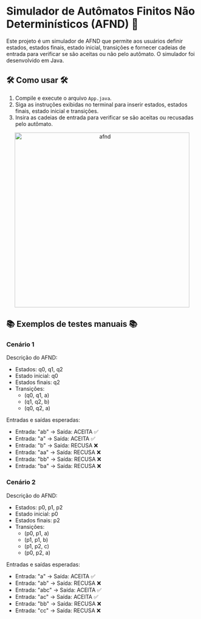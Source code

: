 # Simulador de Autômatos Finitos Não Determinísticos (AFND) 🤖  
  
Este projeto é um simulador de AFND que permite aos usuários definir estados, estados finais, estado inicial, transições e fornecer cadeias de entrada para verificar se são aceitas ou não pelo autômato. O simulador foi desenvolvido em Java.  
  
## 🛠️ Como usar 🛠️  
  
1. Compile e execute o arquivo `App.java`.  
2. Siga as instruções exibidas no terminal para inserir estados, estados finais, estado inicial e transições.  
3. Insira as cadeias de entrada para verificar se são aceitas ou recusadas pelo autômato.  

<p align="center">
  <img src="https://github.com/ramonvc/afnd/assets/13617054/e7ae078a-abc2-4702-9978-bf0daa25ee2e" alt="afnd" width="460px">
</p>
  
## 📚 Exemplos de testes manuais 📚  
  
### Cenário 1  
  
Descrição do AFND:  
- Estados: q0, q1, q2  
- Estado inicial: q0  
- Estados finais: q2  
- Transições:  
  - (q0, q1, a)  
  - (q1, q2, b)  
  - (q0, q2, a)  
  
Entradas e saídas esperadas:  
- Entrada: "ab" -> Saída: ACEITA ✅  
- Entrada: "a" -> Saída: ACEITA ✅  
- Entrada: "b" -> Saída: RECUSA ❌  
- Entrada: "aa" -> Saída: RECUSA ❌  
- Entrada: "bb" -> Saída: RECUSA ❌  
- Entrada: "ba" -> Saída: RECUSA ❌  
  
### Cenário 2  
  
Descrição do AFND:  
- Estados: p0, p1, p2  
- Estado inicial: p0  
- Estados finais: p2  
- Transições:  
  - (p0, p1, a)  
  - (p1, p1, b)  
  - (p1, p2, c)  
  - (p0, p2, a)  
  
Entradas e saídas esperadas:  
- Entrada: "a" -> Saída: ACEITA ✅  
- Entrada: "ab" -> Saída: RECUSA ❌  
- Entrada: "abc" -> Saída: ACEITA ✅  
- Entrada: "ac" -> Saída: ACEITA ✅  
- Entrada: "bb" -> Saída: RECUSA ❌  
- Entrada: "cc" -> Saída: RECUSA ❌  
